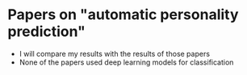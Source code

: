 # Papers on "automatic personality prediction"
  - I will compare my results with the results of those papers
  - None of the papers used deep learning models for classification
